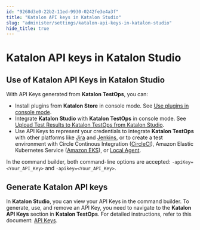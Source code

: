 ```yaml
---
id: "9268d3e0-22b2-11ed-9930-0242fe3e4a3f"
title: "Katalon API keys in Katalon Studio"
slug: "administer/settings/katalon-api-keys-in-katalon-studio"
hide_title: true
---
```


# <a id="id_1" class="anchor_top_offset"/><a id="ariaid-title1" class="anchor_top_offset"/>Katalon API keys in Katalon Studio


## Use of Katalon API Keys in Katalon Studio

<div xmlns="http://www.w3.org/1999/xhtml" className="p">With API Keys generated from <strong className="ph b">Katalon TestOps</strong>,
  you can: <ul className="ul"><li className="li">Install plugins from <strong className="ph b">Katalon Store</strong> in console mode. See <a className="xref" href="/plugins-and-add-ons/katalon-store/katalon-studio-plugins/using-katalon-store-plugins#id_9">Use plugins in console mode</a>.</li><li className="li">Integrate <strong className="ph b">Katalon Studio</strong> with <strong className="ph b">Katalon TestOps</strong> in console mode. See <a className="xref" href="/analyze/reports/upload-test-reports/upload-test-results-from-katalon-studio-to-katalon-testops-manually">Upload Test Results to Katalon TestOps from Katalon Studio</a>.</li><li className="li">Use API Keys to represent your credentials to integrate <strong className="ph b">Katalon TestOps</strong> with other platforms like <a className="xref" href="/organize/integration-for-organizing-tests/jira-integration/enable-katalon-testops---jira-integration-for-test-management">Jira</a> and <a className="xref" href="/execute/cloud-based-test-execution/integration-with-other-vendors-for-cloud-execution/jenkins-integration">Jenkins</a>, or to create a test environment with Circle Continous Integration (<a className="xref" href="/execute/cloud-based-test-execution/test-execution-with-testops/set-up-circleci-test-environments-for-testops">CircleCI</a>), Amazon Elastic Kubernetes Service (<a className="xref" href="/execute/cloud-based-test-execution/test-execution-with-testops/set-up-kubernetes-test-environments-for-testops">Amazon EKS</a>), or <a className="xref" href="/execute/cloud-based-test-execution/test-execution-with-testops/local-test-environments/create-a-local-test-environment-with-an-agent">Local Agent</a>.</li></ul>In the command builder, both command-line options are accepted:
  <code className="ph codeph">-apiKey=&lt;Your_API_Key&gt;</code> and
  <code className="ph codeph">-apikey=&lt;Your_API_Key&gt;</code>.</div>

## Generate Katalon API keys

<p xmlns="http://www.w3.org/1999/xhtml" className="p">In <strong className="ph b">Katalon Studio</strong>, you can view your API Keys in the command builder. To generate, use, and remove an API Key, you need to navigate to the <strong className="ph b">Katalon API Keys</strong> section in <strong className="ph b">Katalon TestOps</strong>. For detailed instructions, refer to this document: <a className="xref" href="/administer/settings/katalon-api-key-in-katalon-testops">API Keys</a>.</p> 
